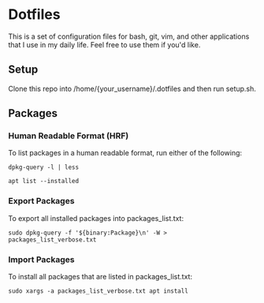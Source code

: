 # Dotfiles
This is a set of configuration files for bash, git, vim, and other applications that I use in my daily life. Feel free to use them if you'd like.

## Setup
Clone this repo into /home/{your_username}/.dotfiles and then run setup.sh.

## Packages

### Human Readable Format (HRF)
To list packages in a human readable format, run either of the following:

```dpkg-query -l | less```

```apt list --installed```

### Export Packages
To export all installed packages into packages_list.txt:

```sudo dpkg-query -f '${binary:Package}\n' -W > packages_list_verbose.txt```

### Import Packages
To install all packages that are listed in packages_list.txt:

```sudo xargs -a packages_list_verbose.txt apt install```
